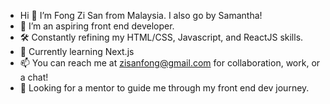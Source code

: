- Hi 👋 I’m Fong Zi San from Malaysia. I also go by Samantha!
- 👀 I’m an aspiring front end developer.
- 🛠 Constantly refining my HTML/CSS, Javascript, and ReactJS skills.
- 🌱 Currently learning Next.js
- 📫 You can reach me at zisanfong@gmail.com for collaboration, work, or a chat!
- 📢 Looking for a mentor to guide me through my front end dev journey.

